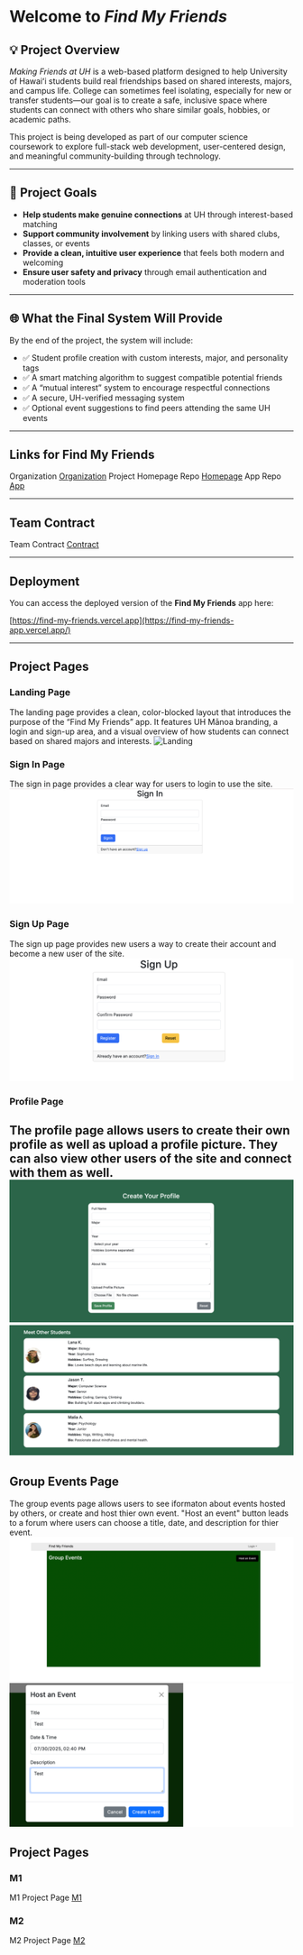 # Welcome to *Find My Friends*

## 💡 Project Overview  
*Making Friends at UH* is a web-based platform designed to help University of Hawaiʻi students build real friendships based on shared interests, majors, and campus life. College can sometimes feel isolating, especially for new or transfer students—our goal is to create a safe, inclusive space where students can connect with others who share similar goals, hobbies, or academic paths.

This project is being developed as part of our computer science coursework to explore full-stack web development, user-centered design, and meaningful community-building through technology.

---

## 🎯 Project Goals  
- **Help students make genuine connections** at UH through interest-based matching  
- **Support community involvement** by linking users with shared clubs, classes, or events  
- **Provide a clean, intuitive user experience** that feels both modern and welcoming  
- **Ensure user safety and privacy** through email authentication and moderation tools  

---

## 🌐 What the Final System Will Provide  
By the end of the project, the system will include:
- ✅ Student profile creation with custom interests, major, and personality tags  
- ✅ A smart matching algorithm to suggest compatible potential friends  
- ✅ A “mutual interest” system to encourage respectful connections  
- ✅ A secure, UH-verified messaging system  
- ✅ Optional event suggestions to find peers attending the same UH events  

---

## Links for Find My Friends
Organization [Organization](https://github.com/find-my-friends)
Project Homepage Repo [Homepage](https://github.com/find-my-friends/find-my-friends.github.io)
App Repo [App](https://github.com/find-my-friends/find-my-friends-app)

---

## Team Contract
Team Contract [Contract](https://docs.google.com/document/d/1Eysd0Iy83z_mRXBqKkvVC6nXLPw_i9AGmqLGSKx-TfA/edit?usp=sharing)

---

## Deployment

You can access the deployed version of the **Find My Friends** app here:

[https://find-my-friends.vercel.app](https://find-my-friends-app.vercel.app/)

---

## Project Pages
### Landing Page
The landing page provides a clean, color-blocked layout that introduces the purpose of the “Find My Friends” app. It features UH Mānoa branding, a login and sign-up area, and a visual overview of how students can connect based on shared majors and interests.
![Landing](images/landing-page.png)

### Sign In Page
The sign in page provides a clear way for users to login to use the site.
![SignIn](images/sign-in.png)

### Sign Up Page
The sign up page provides new users a way to create their account and become a new user of the site.
![SignUp](images/sign-up.png)

### Profile Page
The profile page allows users to create their own profile as well as upload a profile picture. They can also view other users of the site and connect with them as well.
![CreateProfile](images/create-profile.png)
![Users](images/user-list.png)
---

## Group Events Page
The group events page allows users to see iformaton about events hosted by others, or create and host thier own event. "Host an event" button leads to a forum where users can choose a title, date, and description for thier event. 
![GroupEvents](images/group-events-1.png)
![GroupEvents](images/group-event-host1.png)

## Project Pages
### M1
M1 Project Page [M1](https://github.com/orgs/find-my-friends/projects/1)

### M2
M2 Project Page [M2](https://github.com/orgs/find-my-friends/projects/2/views/1)
